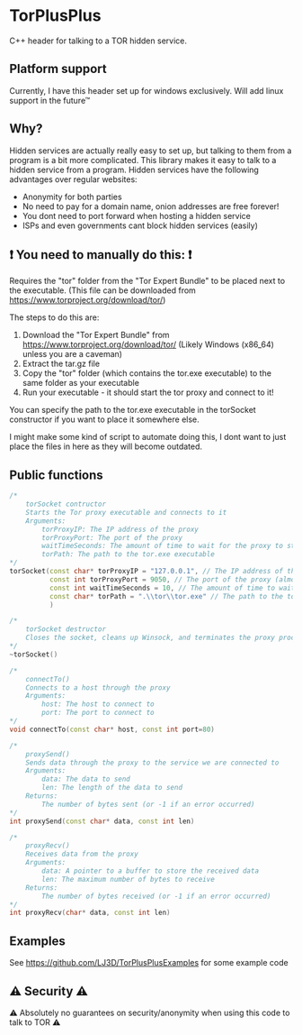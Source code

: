 # TorPlusPlus
C++ header for talking to a TOR hidden service.
## Platform support
Currently, I have this header set up for windows exclusively. Will add linux support in the future™

## Why?
Hidden services are actually really easy to set up, but talking to them from a program is a bit more complicated. This library makes it easy to talk to a hidden service from a program.
Hidden services have the following advantages over regular websites:
- Anonymity for both parties
- No need to pay for a domain name, onion addresses are free forever!
- You dont need to port forward when hosting a hidden service
- ISPs and even governments cant block hidden services (easily)

## ❗ You need to manually do this: ❗
Requires the "tor" folder from the "Tor Expert Bundle" to be placed next to the executable.
(This file can be downloaded from https://www.torproject.org/download/tor/)

The steps to do this are:
1. Download the "Tor Expert Bundle" from https://www.torproject.org/download/tor/ (Likely Windows (x86_64) unless you are a caveman)
2. Extract the tar.gz file
3. Copy the "tor" folder (which contains the tor.exe executable) to the same folder as your executable
4. Run your executable - it should start the tor proxy and connect to it!

You can specify the path to the tor.exe executable in the torSocket constructor if you want to place it somewhere else.


I might make some kind of script to automate doing this, I dont want to just place the files in here as they will become outdated.


## Public functions
```c++
/*
    torSocket contructor
    Starts the Tor proxy executable and connects to it
    Arguments:
        torProxyIP: The IP address of the proxy
        torProxyPort: The port of the proxy
        waitTimeSeconds: The amount of time to wait for the proxy to start
        torPath: The path to the tor.exe executable
*/
torSocket(const char* torProxyIP = "127.0.0.1", // The IP address of the proxy (almost always 127.0.0.1)
          const int torProxyPort = 9050, // The port of the proxy (almost always 9050)
          const int waitTimeSeconds = 10, // The amount of time to wait for the proxy to start
          const char* torPath = ".\\tor\\tor.exe" // The path to the tor.exe executable
          )

/*
    torSocket destructor
    Closes the socket, cleans up Winsock, and terminates the proxy process
*/
~torSocket()

/*
    connectTo()
    Connects to a host through the proxy
    Arguments:
        host: The host to connect to
        port: The port to connect to
*/
void connectTo(const char* host, const int port=80)

/*
    proxySend()
    Sends data through the proxy to the service we are connected to
    Arguments:
        data: The data to send
        len: The length of the data to send
    Returns:
        The number of bytes sent (or -1 if an error occurred)
*/
int proxySend(const char* data, const int len)

/*
    proxyRecv()
    Receives data from the proxy
    Arguments:
        data: A pointer to a buffer to store the received data
        len: The maximum number of bytes to receive
    Returns:
        The number of bytes received (or -1 if an error occurred)
*/
int proxyRecv(char* data, const int len)
```

## Examples
See https://github.com/LJ3D/TorPlusPlusExamples for some example code


## ⚠️ Security ⚠️
⚠️ Absolutely no guarantees on security/anonymity when using this code to talk to TOR ⚠️
